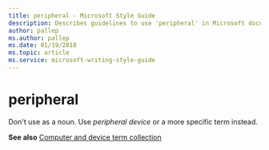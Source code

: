 ```yaml
---
title: peripheral - Microsoft Style Guide
description: Describes guidelines to use 'peripheral' in Microsoft documents and provides a link to commonly used computer and device terms.
author: pallep
ms.author: pallep
ms.date: 01/19/2018
ms.topic: article
ms.service: microsoft-writing-style-guide
---
```


# peripheral

Don't use as a noun. Use *peripheral device* or a more specific term instead.

**See also** [Computer and device term collection](~/a-z-word-list-term-collections/term-collections/computer-device-terms.md)
